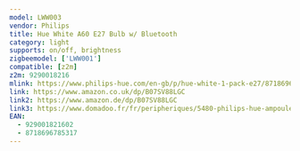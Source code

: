 ```yaml
---
model: LWW003
vendor: Philips
title: Hue White A60 E27 Bulb w/ Bluetooth
category: light
supports: on/off, brightness
zigbeemodel: ['LWW001']
compatible: [z2m]
z2m: 9290018216
mlink: https://www.philips-hue.com/en-gb/p/hue-white-1-pack-e27/8718696785317
link: https://www.amazon.co.uk/dp/B07SV88LGC
link2: https://www.amazon.de/dp/B07SV88LGC
link3: https://www.domadoo.fr/fr/peripheriques/5480-philips-hue-ampoule-connectee-9w-a60-e27-bluetooth-zigbee-compatible-alexa-8718696785317.html
EAN: 
  - 929001821602
  - 8718696785317
---
```

